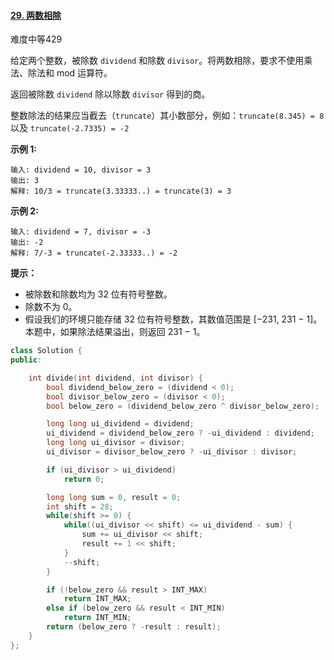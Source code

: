 #### [29. 两数相除](https://leetcode-cn.com/problems/divide-two-integers/)

难度中等429

给定两个整数，被除数 `dividend` 和除数 `divisor`。将两数相除，要求不使用乘法、除法和 mod 运算符。

返回被除数 `dividend` 除以除数 `divisor` 得到的商。

整数除法的结果应当截去（`truncate`）其小数部分，例如：`truncate(8.345) = 8` 以及 `truncate(-2.7335) = -2`

 

**示例 1:**

```
输入: dividend = 10, divisor = 3
输出: 3
解释: 10/3 = truncate(3.33333..) = truncate(3) = 3
```

**示例 2:**

```
输入: dividend = 7, divisor = -3
输出: -2
解释: 7/-3 = truncate(-2.33333..) = -2
```

 

**提示：**

- 被除数和除数均为 32 位有符号整数。
- 除数不为 0。
- 假设我们的环境只能存储 32 位有符号整数，其数值范围是 [−231, 231 − 1]。本题中，如果除法结果溢出，则返回 231 − 1。



```c++
class Solution {
public:

    int divide(int dividend, int divisor) {
        bool dividend_below_zero = (dividend < 0);
        bool divisor_below_zero = (divisor < 0);
        bool below_zero = (dividend_below_zero ^ divisor_below_zero);

        long long ui_dividend = dividend;
        ui_dividend = dividend_below_zero ? -ui_dividend : dividend;
        long long ui_divisor = divisor;
        ui_divisor = divisor_below_zero ? -ui_divisor : divisor;

        if (ui_divisor > ui_dividend)
            return 0;

        long long sum = 0, result = 0;
        int shift = 28;
        while(shift >= 0) {
            while((ui_divisor << shift) <= ui_dividend - sum) {
                sum += ui_divisor << shift;
                result += 1 << shift;
            }
            --shift;
        }

        if (!below_zero && result > INT_MAX)
            return INT_MAX;
        else if (below_zero && result < INT_MIN)
            return INT_MIN;
        return (below_zero ? -result : result);
    }
};
```

